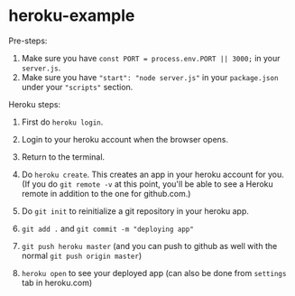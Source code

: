# heroku-example

Pre-steps:

1. Make sure you have `const PORT = process.env.PORT || 3000;` in your `server.js`.
2. Make sure you have `"start": "node server.js"` in your `package.json` under your `"scripts"` section.

Heroku steps:

1. First do `heroku login`.
2. Login to your heroku account when the browser opens.
3. Return to the terminal.

4. Do `heroku create`. This creates an app in your heroku account for you.
   (If you do `git remote -v` at this point, you'll be able to see a Heroku remote in addition to the one for github.com.)
5. Do `git init` to reinitialize a git repository in your heroku app.
6. `git add .` and `git commit -m "deploying app"`
7. `git push heroku master` (and you can push to github as well with the normal `git push origin master`)
8. `heroku open` to see your deployed app (can also be done from `settings` tab in heroku.com)
